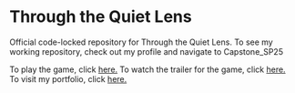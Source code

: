 # Through the Quiet Lens
Official code-locked repository for Through the Quiet Lens. To see my working repository, check out my profile and navigate to Capstone_SP25

To play the game, click [here.](https://jingle-icious.github.io/ThroughTheQuietLens/)
To watch the trailer for the game, click [here.](https://www.youtube.com/watch?v=YsDHRbhUaVM)
To visit my portfolio, click [here.](https://evelyn-upchurch.webnode.page/?_gl=1*1qgnz1l*_gcl_aw*R0NMLjE3NDUyODIzMTcuQ2owS0NRancyWmZBQmhEQkFSSXNBSEZUeEd4akhvTUh2VHZqZUZmZ2hHZ3NJMFJSQ2VQbGpid095WWNDZDdwc2ZMUGxMOTRZczRObWIxVWFBbUVZRUFMd193Y0I.*_gcl_au*MjEwMTMzNDY3My4xNzQ1MjY0NDI1) 
